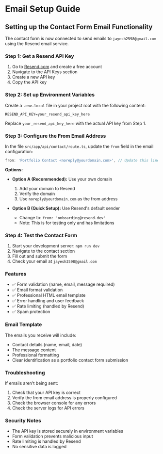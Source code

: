 # Email Setup Guide

## Setting up the Contact Form Email Functionality

The contact form is now connected to send emails to `jayesh2598@gmail.com` using the Resend email service.

### Step 1: Get a Resend API Key

1. Go to [Resend.com](https://resend.com) and create a free account
2. Navigate to the API Keys section
3. Create a new API key
4. Copy the API key

### Step 2: Set up Environment Variables

Create a `.env.local` file in your project root with the following content:

```env
RESEND_API_KEY=your_resend_api_key_here
```

Replace `your_resend_api_key_here` with the actual API key from Step 1.

### Step 3: Configure the From Email Address

In the file `src/app/api/contact/route.ts`, update the `from` field in the email configuration:

```typescript
from: 'Portfolio Contact <noreply@yourdomain.com>', // Update this line
```

**Options:**
- **Option A (Recommended):** Use your own domain
  1. Add your domain to Resend
  2. Verify the domain
  3. Use `noreply@yourdomain.com` as the from address

- **Option B (Quick Setup):** Use Resend's default sender
  - Change to: `from: 'onboarding@resend.dev'`
  - Note: This is for testing only and has limitations

### Step 4: Test the Contact Form

1. Start your development server: `npm run dev`
2. Navigate to the contact section
3. Fill out and submit the form
4. Check your email at `jayesh2598@gmail.com`

### Features

- ✅ Form validation (name, email, message required)
- ✅ Email format validation
- ✅ Professional HTML email template
- ✅ Error handling and user feedback
- ✅ Rate limiting (handled by Resend)
- ✅ Spam protection

### Email Template

The emails you receive will include:
- Contact details (name, email, date)
- The message content
- Professional formatting
- Clear identification as a portfolio contact form submission

### Troubleshooting

If emails aren't being sent:
1. Check that your API key is correct
2. Verify the from email address is properly configured
3. Check the browser console for any errors
4. Check the server logs for API errors

### Security Notes

- The API key is stored securely in environment variables
- Form validation prevents malicious input
- Rate limiting is handled by Resend
- No sensitive data is logged 